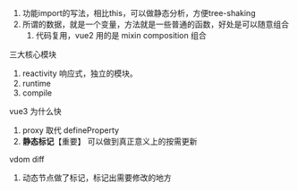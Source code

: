 1. 功能import的写法，相比this，可以做静态分析，方便tree-shaking
2. 所谓的数据，就是一个变量，方法就是一些普通的函数，好处是可以随意组合
   1. 代码复用，vue2 用的是 mixin
      composition 组合

三大核心模块
1. reactivity 响应式，独立的模块。
2. runtime
3. compile

vue3 为什么快
1. proxy 取代 defineProperty
2. **静态标记**【重要】 可以做到真正意义上的按需更新

vdom diff
1. 动态节点做了标记，标记出需要修改的地方

